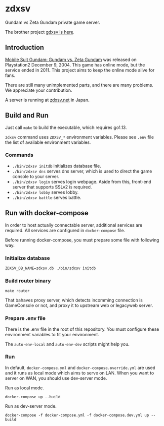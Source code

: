 zdxsv
=====
Gundam vs Zeta Gundam private game server.

The brother project [gdxsv is here](https://github.com/inada-s/gdxsv).

## Introduction

[Mobile Suit Gundam: Gundam vs. Zeta Gundam](https://en.wikipedia.org/wiki/Mobile_Suit_Gundam:_Gundam_vs._Zeta_Gundam) was released on Playstation2 December 9, 2004.
This game has online mode, but the service ended in 2011. This project aims to keep the online mode alive for fans.


There are still many unimplemented parts, and there are many problems. We appreciate your contribution.

A server is running at [zdxsv.net](https://zdxsv.net) in Japan.

## Build and Run

Just call `make` to build the executable, which requires go1.13.

`zdxsv` command uses `ZDXSV_*` environment variables. Please see `.env` file the list of available environment variables.

### Commands
- `./bin/zdxsv initdb` initializes database file.
- `./bin/zdxsv dns` serves dns server, which is used to direct the game console to your server.
- `./bin/zdxsv login` serves login webpage. Aside from this, front-end server that supports SSLv2 is required.
- `./bin/zdxsv lobby` serves lobby.
- `./bin/zdxsv battle` serves battle.


## Run with docker-compose

In order to host actually connectable server, additional services are required.
All services are configured in `docker-compose` file.

Before running docker-compose, you must prepare some file with following way.


### Initialize database
```
ZDXSV_DB_NAME=zdxsv.db ./bin/zdxsv initdb
```

### Build router binary
```
make router
```

That bahaves proxy server, which detects incomming connection is GameConsole or not, and proxy it to upstream web or legacyweb server.


### Prepare .env file
There is the .env file in the root of this repository.
You must configure these environment variables to fit your environment.

The `auto-env-local` and `auto-env-dev` scripts might help you.


### Run
In default, `docker-compose.yml` and `docker-compose.override.yml` are used and it runs as local mode which aims to serve on LAN.
When you want to server on WAN, you should use dev-server mode.

Run as local mode.
```
docker-compose up --build
```

Run as dev-server mode.
```
docker-compose -f docker-compose.yml -f docker-compose.dev.yml up --build
```

